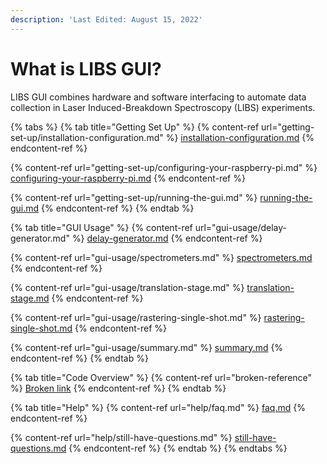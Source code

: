 ```yaml
---
description: 'Last Edited: August 15, 2022'
---
```


# What is LIBS GUI?

LIBS GUI combines hardware and software interfacing to automate data collection in Laser Induced-Breakdown Spectroscopy (LIBS) experiments.&#x20;

{% tabs %}
{% tab title="Getting Set Up" %}
{% content-ref url="getting-set-up/installation-configuration.md" %}
[installation-configuration.md](getting-set-up/installation-configuration.md)
{% endcontent-ref %}

{% content-ref url="getting-set-up/configuring-your-raspberry-pi.md" %}
[configuring-your-raspberry-pi.md](getting-set-up/configuring-your-raspberry-pi.md)
{% endcontent-ref %}

{% content-ref url="getting-set-up/running-the-gui.md" %}
[running-the-gui.md](getting-set-up/running-the-gui.md)
{% endcontent-ref %}
{% endtab %}

{% tab title="GUI Usage" %}
{% content-ref url="gui-usage/delay-generator.md" %}
[delay-generator.md](gui-usage/delay-generator.md)
{% endcontent-ref %}

{% content-ref url="gui-usage/spectrometers.md" %}
[spectrometers.md](gui-usage/spectrometers.md)
{% endcontent-ref %}

{% content-ref url="gui-usage/translation-stage.md" %}
[translation-stage.md](gui-usage/translation-stage.md)
{% endcontent-ref %}

{% content-ref url="gui-usage/rastering-single-shot.md" %}
[rastering-single-shot.md](gui-usage/rastering-single-shot.md)
{% endcontent-ref %}

{% content-ref url="gui-usage/summary.md" %}
[summary.md](gui-usage/summary.md)
{% endcontent-ref %}
{% endtab %}

{% tab title="Code Overview" %}
{% content-ref url="broken-reference" %}
[Broken link](broken-reference)
{% endcontent-ref %}
{% endtab %}

{% tab title="Help" %}
{% content-ref url="help/faq.md" %}
[faq.md](help/faq.md)
{% endcontent-ref %}

{% content-ref url="help/still-have-questions.md" %}
[still-have-questions.md](help/still-have-questions.md)
{% endcontent-ref %}
{% endtab %}
{% endtabs %}
